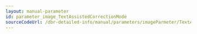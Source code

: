 ```yaml
---
layout: manual-parameter
id: parameter_image_TextAssistedCorrectionMode
sourceCodeUrl: /dbr-detailed-info/manual/parameters/imageParmeter/TextAssistedCorrectionMode.md
---
```


